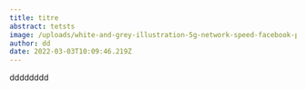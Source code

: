 ```yaml
---
title: titre
abstract: tetsts
image: /uploads/white-and-grey-illustration-5g-network-speed-facebook-post-1-.png
author: dd
date: 2022-03-03T10:09:46.219Z
---
```

dddddddd